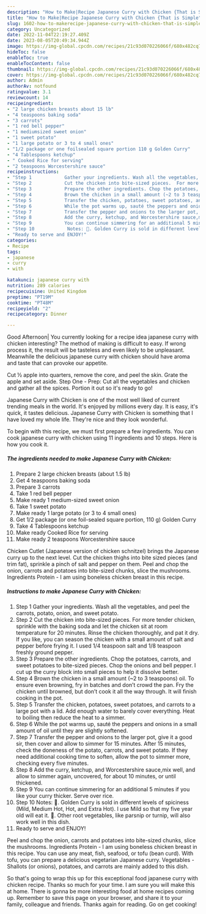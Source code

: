 ```yaml
---
description: "How to Make|Recipe Japanese Curry with Chicken {That is Simple"
title: "How to Make|Recipe Japanese Curry with Chicken {That is Simple"
slug: 1602-how-to-makerecipe-japanese-curry-with-chicken-that-is-simple
category: Uncategorized
date: 2022-11-04T22:19:27.409Z
date: 2023-08-05T20:49:34.944Z
image: https://img-global.cpcdn.com/recipes/21c93d070226066f/680x482cq70/japanese-curry-with-chicken-recipe-main-photo.jpg
hideToc: false
enableToc: true
enableTocContent: false
thumbnail: https://img-global.cpcdn.com/recipes/21c93d070226066f/680x482cq70/japanese-curry-with-chicken-recipe-main-photo.jpg
cover: https://img-global.cpcdn.com/recipes/21c93d070226066f/680x482cq70/japanese-curry-with-chicken-recipe-main-photo.jpg
author: Admin
authorAv: notfound
ratingvalue: 3.1
reviewcount: 14
recipeingredient:
- "2 large chicken breasts about 15 lb"
- "4 teaspoons baking soda"
- "3 carrots"
- "1 red bell pepper"
- "1 mediumsized sweet onion"
- "1 sweet potato"
- "1 large potato or 3 to 4 small ones"
- "1/2 package or one foilsealed square portion 110 g Golden Curry"
- "4 Tablespoons ketchup"
- " Cooked Rice for serving"
- "2 teaspoons Worcestershire sauce"
recipeinstructions:
- "Step 1            Gather your ingredients. Wash all the vegetables, and peel the carrots, potato, onion, and sweet potato."
- "Step 2            Cut the chicken into bite-sized pieces.  For more tender chicken, sprinkle with the baking soda and let the chicken sit at room temperature for 20 minutes. Rinse the chicken thoroughly, and pat it dry.  If you like, you can season the chicken with a small amount of salt and pepper before frying it. I used 1/4 teaspoon salt and 1/8 teaspoon freshly ground pepper."
- "Step 3            Prepare the other ingredients. Chop the potatoes, carrots, and sweet potatoes to bite-sized pieces. Chop the onions and bell pepper.  I cut up the curry block into small pieces to help it dissolve better."
- "Step 4            Brown the chicken in a small amount (~2 to 3 teaspoons) oil. To ensure even browning, fry in batches and don’t crowd the pan.  Fry the chicken until browned, but don’t cook it all the way through. It will finish cooking in the pot."
- "Step 5            Transfer the chicken, potatoes, sweet potatoes, and carrots to a large pot with a lid. Add enough water to barely cover everything. Heat to boiling then reduce the heat to a simmer."
- "Step 6            While the pot warms up, sauté the peppers and onions in a small amount of oil until they are slightly softened."
- "Step 7            Transfer the pepper and onions to the larger pot, give it a good sir, then cover and allow to simmer for 15 minutes. After 15 minutes, check the doneness of the potato, carrots, and sweet potato. If they need additional cooking time to soften, allow the pot to simmer more, checking every five minutes."
- "Step 8            Add the curry, ketchup, and Worcestershire sauce,mix well, and allow to simmer again, uncovered, for about 10 minutes, or until thickened."
- "Step 9            You can continue simmering for an additional 5 minutes if you like your curry thicker. Serve over rice."
- "Step 10            Notes: 🍛. Golden Curry is sold in different levels of spiciness (Mild, Medium Hot, Hot, and Extra Hot). I use Mild so that my five year old will eat it.  🍛. Other root vegetables, like parsnip or turnip, will also work well in this dish."
- "Ready to serve and ENJOY!"
categories:
- Recipe
tags:
- japanese
- curry
- with

katakunci: japanese curry with 
nutrition: 289 calories
recipecuisine: United Kingdom
preptime: "PT19M"
cooktime: "PT48M"
recipeyield: "2"
recipecategory: Dinner

---
```



Good Afternoon| You currently looking for a recipe idea japanese curry with chicken interesting? The method of making is difficult to easy. If wrong process it, the result will be tasteless and even likely to be unpleasant. Meanwhile the delicious japanese curry with chicken should have aroma and taste that can provoke our appetite.





Cut ½ apple into quarters, remove the core, and peel the skin. Grate the apple and set aside. Step One - Prep: Cut all the vegetables and chicken and gather all the spices. Portion it out so it&#39;s ready to go!

Japanese Curry with Chicken is one of the most well liked of current trending meals in the world. It's enjoyed by millions every day. It is easy, it's quick, it tastes delicious. Japanese Curry with Chicken is something that I have loved my whole life. They're nice and they look wonderful.


To begin with this recipe, we must first prepare a few ingredients. You can cook japanese curry with chicken using 11 ingredients and 10 steps. Here is how you cook it.

<!--inarticleads1-->

##### The ingredients needed to make Japanese Curry with Chicken:

1. Prepare 2 large chicken breasts (about 1.5 lb)
1. Get 4 teaspoons baking soda
1. Prepare 3 carrots
1. Take 1 red bell pepper
1. Make ready 1 medium-sized sweet onion
1. Take 1 sweet potato
1. Make ready 1 large potato (or 3 to 4 small ones)
1. Get 1/2 package (or one foil-sealed square portion, 110 g) Golden Curry
1. Take 4 Tablespoons ketchup
1. Make ready  Cooked Rice for serving
1. Make ready 2 teaspoons Worcestershire sauce


Chicken Cutlet (Japanese version of chicken schnitzel) brings the Japanese curry up to the next level. Cut the chicken thighs into bite sized pieces (and trim fat), sprinkle a pinch of salt and pepper on them. Peel and chop the onion, carrots and potatoes into bite-sized chunks, slice the mushrooms. Ingredients Protein - I am using boneless chicken breast in this recipe. 

<!--inarticleads2-->

##### Instructions to make Japanese Curry with Chicken:

1. Step 1            Gather your ingredients. Wash all the vegetables, and peel the carrots, potato, onion, and sweet potato.
1. Step 2            Cut the chicken into bite-sized pieces.  For more tender chicken, sprinkle with the baking soda and let the chicken sit at room temperature for 20 minutes. Rinse the chicken thoroughly, and pat it dry.  If you like, you can season the chicken with a small amount of salt and pepper before frying it. I used 1/4 teaspoon salt and 1/8 teaspoon freshly ground pepper.
1. Step 3            Prepare the other ingredients. Chop the potatoes, carrots, and sweet potatoes to bite-sized pieces. Chop the onions and bell pepper.  I cut up the curry block into small pieces to help it dissolve better.
1. Step 4            Brown the chicken in a small amount (~2 to 3 teaspoons) oil. To ensure even browning, fry in batches and don’t crowd the pan.  Fry the chicken until browned, but don’t cook it all the way through. It will finish cooking in the pot.
1. Step 5            Transfer the chicken, potatoes, sweet potatoes, and carrots to a large pot with a lid. Add enough water to barely cover everything. Heat to boiling then reduce the heat to a simmer.
1. Step 6            While the pot warms up, sauté the peppers and onions in a small amount of oil until they are slightly softened.
1. Step 7            Transfer the pepper and onions to the larger pot, give it a good sir, then cover and allow to simmer for 15 minutes. After 15 minutes, check the doneness of the potato, carrots, and sweet potato. If they need additional cooking time to soften, allow the pot to simmer more, checking every five minutes.
1. Step 8            Add the curry, ketchup, and Worcestershire sauce,mix well, and allow to simmer again, uncovered, for about 10 minutes, or until thickened.
1. Step 9            You can continue simmering for an additional 5 minutes if you like your curry thicker. Serve over rice.
1. Step 10            Notes: 🍛. Golden Curry is sold in different levels of spiciness (Mild, Medium Hot, Hot, and Extra Hot). I use Mild so that my five year old will eat it.  🍛. Other root vegetables, like parsnip or turnip, will also work well in this dish.
1. Ready to serve and ENJOY!

Peel and chop the onion, carrots and potatoes into bite-sized chunks, slice the mushrooms. Ingredients Protein - I am using boneless chicken breast in this recipe. You can use any meat, fish, seafood, or tofu (bean curd). With tofu, you can prepare a delicious vegetarian Japanese curry. Vegetables - Shallots (or onions), potatoes, and carrots are mainly added to this dish. 

So that's going to wrap this up for this exceptional food japanese curry with chicken recipe. Thanks so much for your time. I am sure you will make this at home. There is gonna be more interesting food at home recipes coming up. Remember to save this page on your browser, and share it to your family, colleague and friends. Thanks again for reading. Go on get cooking!
